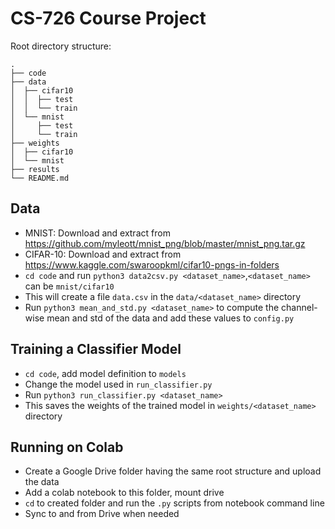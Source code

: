 # CS-726 Course Project
  
Root directory structure:
```
.
├── code
├── data
│  ├── cifar10
│  │  ├── test
│  │  └── train
│  └── mnist
│     ├── test
│     └── train
├── weights
│  ├── cifar10
│  └── mnist
├── results
└── README.md
```
  
## Data
- MNIST: Download and extract from https://github.com/myleott/mnist_png/blob/master/mnist_png.tar.gz 
- CIFAR-10: Download and extract from https://www.kaggle.com/swaroopkml/cifar10-pngs-in-folders
- `cd code` and run `python3 data2csv.py <dataset_name>`,`<dataset_name>` can be `mnist/cifar10`
- This will create a file `data.csv` in the `data/<dataset_name>` directory
- Run `python3 mean_and_std.py <dataset_name>` to compute the channel-wise mean and std of the data and add these values to `config.py`

## Training a Classifier Model
- `cd code`, add model definition to `models`
- Change the model used in `run_classifier.py`
- Run `python3 run_classifier.py <dataset_name>`
- This saves the weights of the trained model in `weights/<dataset_name>` directory

## Running on Colab
- Create a Google Drive folder having the same root structure and upload the data
- Add a colab notebook to this folder, mount drive
- `cd` to created folder and run the `.py` scripts from notebook command line
- Sync to and from Drive when needed
